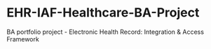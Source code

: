 # EHR-IAF-Healthcare-BA-Project
BA portfolio project - Electronic Health Record: Integration &amp; Access Framework
